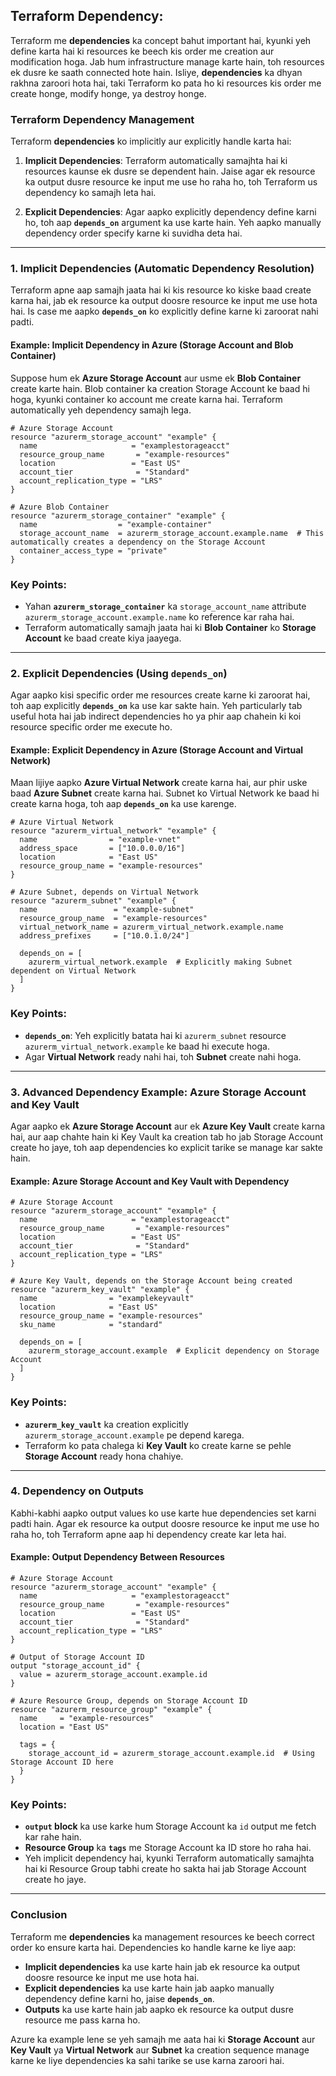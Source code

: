 ## Terraform Dependency:

Terraform me **dependencies** ka concept bahut important hai, kyunki yeh define karta hai ki resources ke beech kis order me creation aur modification hoga. Jab hum infrastructure manage karte hain, toh resources ek dusre ke saath connected hote hain. Isliye, **dependencies** ka dhyan rakhna zaroori hota hai, taki Terraform ko pata ho ki resources kis order me create honge, modify honge, ya destroy honge.

### Terraform Dependency Management

Terraform **dependencies** ko implicitly aur explicitly handle karta hai:

1. **Implicit Dependencies**: Terraform automatically samajhta hai ki resources kaunse ek dusre se dependent hain. Jaise agar ek resource ka output dusre resource ke input me use ho raha ho, toh Terraform us dependency ko samajh leta hai.
   
2. **Explicit Dependencies**: Agar aapko explicitly dependency define karni ho, toh aap **`depends_on`** argument ka use karte hain. Yeh aapko manually dependency order specify karne ki suvidha deta hai.

---

### 1. **Implicit Dependencies (Automatic Dependency Resolution)**
Terraform apne aap samajh jaata hai ki kis resource ko kiske baad create karna hai, jab ek resource ka output doosre resource ke input me use hota hai. Is case me aapko **`depends_on`** ko explicitly define karne ki zaroorat nahi padti.

#### Example: Implicit Dependency in Azure (Storage Account and Blob Container)

Suppose hum ek **Azure Storage Account** aur usme ek **Blob Container** create karte hain. Blob container ka creation Storage Account ke baad hi hoga, kyunki container ko account me create karna hai. Terraform automatically yeh dependency samajh lega.

```hcl
# Azure Storage Account
resource "azurerm_storage_account" "example" {
  name                     = "examplestorageacct"
  resource_group_name       = "example-resources"
  location                 = "East US"
  account_tier              = "Standard"
  account_replication_type = "LRS"
}

# Azure Blob Container
resource "azurerm_storage_container" "example" {
  name                  = "example-container"
  storage_account_name  = azurerm_storage_account.example.name  # This automatically creates a dependency on the Storage Account
  container_access_type = "private"
}
```

### Key Points:
- Yahan **`azurerm_storage_container`** ka `storage_account_name` attribute `azurerm_storage_account.example.name` ko reference kar raha hai.
- Terraform automatically samajh jaata hai ki **Blob Container** ko **Storage Account** ke baad create kiya jaayega.

---

### 2. **Explicit Dependencies (Using `depends_on`)**
Agar aapko kisi specific order me resources create karne ki zaroorat hai, toh aap explicitly **`depends_on`** ka use kar sakte hain. Yeh particularly tab useful hota hai jab indirect dependencies ho ya phir aap chahein ki koi resource specific order me execute ho.

#### Example: Explicit Dependency in Azure (Storage Account and Virtual Network)

Maan lijiye aapko **Azure Virtual Network** create karna hai, aur phir uske baad **Azure Subnet** create karna hai. Subnet ko Virtual Network ke baad hi create karna hoga, toh aap **`depends_on`** ka use karenge.

```hcl
# Azure Virtual Network
resource "azurerm_virtual_network" "example" {
  name                = "example-vnet"
  address_space       = ["10.0.0.0/16"]
  location            = "East US"
  resource_group_name = "example-resources"
}

# Azure Subnet, depends on Virtual Network
resource "azurerm_subnet" "example" {
  name                 = "example-subnet"
  resource_group_name  = "example-resources"
  virtual_network_name = azurerm_virtual_network.example.name
  address_prefixes     = ["10.0.1.0/24"]

  depends_on = [
    azurerm_virtual_network.example  # Explicitly making Subnet dependent on Virtual Network
  ]
}
```

### Key Points:
- **`depends_on`**: Yeh explicitly batata hai ki `azurerm_subnet` resource `azurerm_virtual_network.example` ke baad hi execute hoga.
- Agar **Virtual Network** ready nahi hai, toh **Subnet** create nahi hoga.

---

### 3. **Advanced Dependency Example: Azure Storage Account and Key Vault**
Agar aapko ek **Azure Storage Account** aur ek **Azure Key Vault** create karna hai, aur aap chahte hain ki Key Vault ka creation tab ho jab Storage Account create ho jaye, toh aap dependencies ko explicit tarike se manage kar sakte hain.

#### Example: Azure Storage Account and Key Vault with Dependency
```hcl
# Azure Storage Account
resource "azurerm_storage_account" "example" {
  name                     = "examplestorageacct"
  resource_group_name       = "example-resources"
  location                 = "East US"
  account_tier              = "Standard"
  account_replication_type = "LRS"
}

# Azure Key Vault, depends on the Storage Account being created
resource "azurerm_key_vault" "example" {
  name                = "examplekeyvault"
  location            = "East US"
  resource_group_name = "example-resources"
  sku_name            = "standard"

  depends_on = [
    azurerm_storage_account.example  # Explicit dependency on Storage Account
  ]
}
```

### Key Points:
- **`azurerm_key_vault`** ka creation explicitly `azurerm_storage_account.example` pe depend karega.
- Terraform ko pata chalega ki **Key Vault** ko create karne se pehle **Storage Account** ready hona chahiye.

---

### 4. **Dependency on Outputs**
Kabhi-kabhi aapko output values ko use karte hue dependencies set karni padti hain. Agar ek resource ka output doosre resource ke input me use ho raha ho, toh Terraform apne aap hi dependency create kar leta hai.

#### Example: Output Dependency Between Resources
```hcl
# Azure Storage Account
resource "azurerm_storage_account" "example" {
  name                     = "examplestorageacct"
  resource_group_name       = "example-resources"
  location                 = "East US"
  account_tier              = "Standard"
  account_replication_type = "LRS"
}

# Output of Storage Account ID
output "storage_account_id" {
  value = azurerm_storage_account.example.id
}

# Azure Resource Group, depends on Storage Account ID
resource "azurerm_resource_group" "example" {
  name     = "example-resources"
  location = "East US"

  tags = {
    storage_account_id = azurerm_storage_account.example.id  # Using Storage Account ID here
  }
}
```

### Key Points:
- **`output` block** ka use karke hum Storage Account ka `id` output me fetch kar rahe hain.
- **Resource Group** ka **`tags`** me Storage Account ka ID store ho raha hai.
- Yeh implicit dependency hai, kyunki Terraform automatically samajhta hai ki Resource Group tabhi create ho sakta hai jab Storage Account create ho jaye.

---

### Conclusion

Terraform me **dependencies** ka management resources ke beech correct order ko ensure karta hai. Dependencies ko handle karne ke liye aap:

- **Implicit dependencies** ka use karte hain jab ek resource ka output doosre resource ke input me use hota hai.
- **Explicit dependencies** ka use karte hain jab aapko manually dependency define karni ho, jaise **`depends_on`**.
- **Outputs** ka use karte hain jab aapko ek resource ka output dusre resource me pass karna ho.

Azure ka example lene se yeh samajh me aata hai ki **Storage Account** aur **Key Vault** ya **Virtual Network** aur **Subnet** ka creation sequence manage karne ke liye dependencies ka sahi tarike se use karna zaroori hai.
